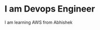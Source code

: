 <!DOCTYPE html>
<html>
<head>
<title>Page Title</title>
</head>
<body>

<h1>I am Devops Engineer</h1>
<p>I am learning AWS from Abhishek</p>

</body>
</html>
